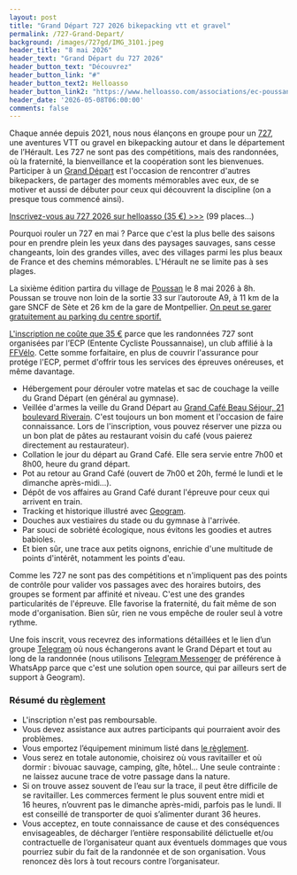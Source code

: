 ```yaml
---
layout: post
title: "Grand Départ 727 2026 bikepacking vtt et gravel"
permalink: /727-Grand-Depart/
background: /images/727gd/IMG_3101.jpeg
header_title: "8 mai 2026"
header_text: "Grand Départ du 727 2026"
header_button_text: "Découvrez"
header_button_link: "#"
header_button_text2: Helloasso
header_button_link2: "https://www.helloasso.com/associations/ec-poussan/evenements/727-2026-vtt-et-gravel"
header_date: '2026-05-08T06:00:00'
comments: false
---
```


Chaque année depuis 2021, nous nous élançons en groupe pour un [727](/727/), une aventures VTT ou gravel en bikepacking autour et dans le département de l’Hérault. Les 727 ne sont pas des compétitions, mais des randonnées, où la fraternité, la bienveillance et la coopération sont les bienvenues. Participer à un [Grand Départ](/#gd) est l'occasion de rencontrer d'autres bikepackers, de partager des moments mémorables avec eux, de se motiver et aussi de débuter pour ceux qui découvrent la discipline (on a presque tous commencé ainsi).

<p><a href="https://www.helloasso.com/associations/ec-poussan/evenements/727-2026-vtt-et-gravel" class="hotlink">Inscrivez-vous au 727 2026 sur helloasso (35 €) >>></a> (99 places...)</p>

Pourquoi rouler un 727 en mai ? Parce que c'est la plus belle des saisons pour en prendre plein les yeux dans des paysages sauvages, sans cesse changeants, loin des grandes villes, avec des villages parmi les plus beaux de France et des chemins mémorables. L'Hérault ne se limite pas à ses plages.

La sixième édition partira du village de [Poussan](https://fr.wikipedia.org/wiki/Poussan) le 8 mai 2026 à 8h. Poussan se trouve non loin de la sortie 33 sur l’autoroute A9, à 11 km de la gare SNCF de Sète et 26 km de la gare de Montpellier. [On peut se garer gratuitement au parking du centre sportif.](/access/)

[L'inscription ne coûte que 35 €](https://tcrouzet.com/2024/02/15/pourquoi-seulement-35-e-pour-un-727/) parce que les randonnées 727 sont organisées par l’ECP (Entente Cycliste Poussannaise), un club affilié à la [FFVélo](https://ffvelo.fr/). Cette somme forfaitaire, en plus de couvrir l'assurance pour protége l'ECP, permet d'offrir tous les services des épreuves onéreuses, et même davantage.

* Hébergement pour dérouler votre matelas et sac de couchage la veille du Grand Départ (en général au gymnase). 
* Veillée d'armes la veille du Grand Départ au [Grand Café Beau Séjour, 21 boulevard Riverain](https://goo.gl/maps/8cLge9FWtqnJ5QyH8). C'est toujours un bon moment et l'occasion de faire connaissance. Lors de l'inscription, vous pouvez réserver une pizza ou un bon plat de pâtes au restaurant voisin du café (vous paierez directement au restaurateur).
* Collation le jour du départ au Grand Café. Elle sera servie entre 7h00 et 8h00, heure du grand départ.
* Pot au retour au Grand Café (ouvert de 7h00 et 20h, fermé le lundi et le dimanche après-midi…).
* Dépôt de vos affaires au Grand Café durant l'épreuve pour ceux qui arrivent en train.
* Tracking et historique illustré avec [Geogram](https://geo.zefal.com/).
* Douches aux vestiaires du stade ou du gymnase à l'arrivée.
* Par souci de sobriété écologique, nous évitons les goodies et autres babioles.
* Et bien sûr, une trace aux petits oignons, enrichie d'une multitude de points d'intérêt, notamment les points d'eau.

Comme les 727 ne sont pas des compétitions et n'impliquent pas des points de contrôle pour valider vos passages avec des horaires butoirs,  des groupes se forment par affinité et niveau. C'est une des grandes particularités de l'épreuve. Elle favorise la fraternité, du fait même de son mode d'organisation. Bien sûr, rien ne vous empêche de rouler seul à votre rythme.

Une fois inscrit, vous recevrez des informations détaillées et le lien d’un groupe [Telegram](https://telegram.org/) où nous échangerons avant le Grand Départ et tout au long de la randonnée (nous utilisons [Telegram Messenger](https://telegram.org/) de préférence à WhatsApp parce que c'est une solution open source, qui par ailleurs sert de support à Geogram).

### Résumé du [règlement](/g727rules/)

* L'inscription n'est pas remboursable.
* Vous devez assistance aux autres participants qui pourraient avoir des problèmes.
* Vous emportez l’équipement minimum listé dans [le règlement](727rules/).
* Vous serez en totale autonomie, choisirez où vous ravitailler et où dormir : bivouac sauvage, camping, gîte, hôtel… Une seule contrainte : ne laissez aucune trace de votre passage dans la nature.
* Si on trouve assez souvent de l’eau sur la trace, il peut être difficile de se ravitailler. Les commerces ferment le plus souvent entre midi et 16 heures, n’ouvrent pas le dimanche après-midi, parfois pas le lundi. Il est conseillé de transporter de quoi s’alimenter durant 36 heures.
* Vous acceptez, en toute connaissance de cause et des conséquences envisageables, de décharger l’entière responsabilité délictuelle et/ou contractuelle de l’organisateur quant aux éventuels dommages que vous pourriez subir du fait de la randonnée et de son organisation. Vous renoncez dès lors à tout recours contre l’organisateur.